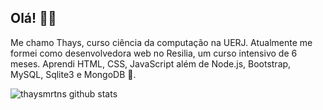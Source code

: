 ## Olá! 👋🌺
Me chamo Thays, curso ciência da computação na UERJ.   Atualmente me formei como desenvolvedora web no Resilia, um curso intensivo de 6 meses. Aprendi HTML, CSS, JavaScript além de Node.js, Bootstrap, MySQL, Sqlite3 e MongoDB 🐣.

![thaysmrtns github stats](https://github-readme-stats.vercel.app/api?username=thaysmrtns&show_icons=true&hide_border=true)
